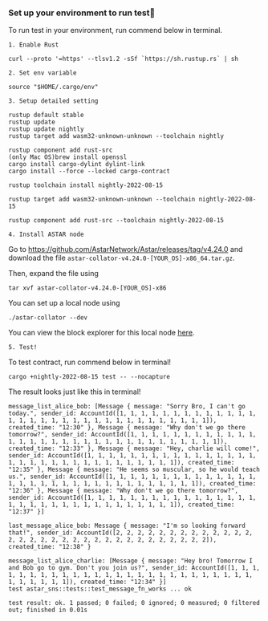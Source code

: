 ### Set up your environment to run test🧪

To run test in your environment, run commend below in terminal.

`1. Enable Rust`

```
curl --proto '=https' --tlsv1.2 -sSf `https://sh.rustup.rs` | sh
```

`2. Set env variable`

```
source "$HOME/.cargo/env"
```

`3. Setup detailed setting`

```
rustup default stable
rustup update
rustup update nightly
rustup target add wasm32-unknown-unknown --toolchain nightly

rustup component add rust-src
(only Mac OS)brew install openssl
cargo install cargo-dylint dylint-link
cargo install --force --locked cargo-contract

rustup toolchain install nightly-2022-08-15

rustup target add wasm32-unknown-unknown --toolchain nightly-2022-08-15

rustup component add rust-src --toolchain nightly-2022-08-15
```

`4. Install ASTAR node`

Go to https://github.com/AstarNetwork/Astar/releases/tag/v4.24.0 and download the file `astar-collator-v4.24.0-[YOUR_OS]-x86_64.tar.gz`.

Then, expand the file using

```
tar xvf astar-collator-v4.24.0-[YOUR_OS]-x86
```

You can set up a local node using

```
./astar-collator --dev
```

You can view the block explorer for this local node [here](https://polkadot.js.org/apps/?rpc=ws%3A%2F%2F127.0.0.1%3A9944#/explorer).

`5. Test!`

To test contract, run commend below in terminal!

```
cargo +nightly-2022-08-15 test -- --nocapture
```

The result looks just like this in terminal!

```
message_list_alice_bob: [Message { message: "Sorry Bro, I can't go today.", sender_id: AccountId([1, 1, 1, 1, 1, 1, 1, 1, 1, 1, 1, 1, 1, 1, 1, 1, 1, 1, 1, 1, 1, 1, 1, 1, 1, 1, 1, 1, 1, 1, 1, 1]), created_time: "12:30" }, Message { message: "Why don't we go there tomorrow?", sender_id: AccountId([1, 1, 1, 1, 1, 1, 1, 1, 1, 1, 1, 1, 1, 1, 1, 1, 1, 1, 1, 1, 1, 1, 1, 1, 1, 1, 1, 1, 1, 1, 1, 1]), created_time: "12:33" }, Message { message: "Hey, charlie will come!", sender_id: AccountId([1, 1, 1, 1, 1, 1, 1, 1, 1, 1, 1, 1, 1, 1, 1, 1, 1, 1, 1, 1, 1, 1, 1, 1, 1, 1, 1, 1, 1, 1, 1, 1]), created_time: "12:35" }, Message { message: "He seems so muscular, so he would teach us.", sender_id: AccountId([1, 1, 1, 1, 1, 1, 1, 1, 1, 1, 1, 1, 1, 1, 1, 1, 1, 1, 1, 1, 1, 1, 1, 1, 1, 1, 1, 1, 1, 1, 1, 1]), created_time: "12:36" }, Message { message: "Why don't we go there tomorrow?", sender_id: AccountId([1, 1, 1, 1, 1, 1, 1, 1, 1, 1, 1, 1, 1, 1, 1, 1, 1, 1, 1, 1, 1, 1, 1, 1, 1, 1, 1, 1, 1, 1, 1, 1]), created_time: "12:37" }]

last_message_alice_bob: Message { message: "I'm so looking forward that!", sender_id: AccountId([2, 2, 2, 2, 2, 2, 2, 2, 2, 2, 2, 2, 2, 2, 2, 2, 2, 2, 2, 2, 2, 2, 2, 2, 2, 2, 2, 2, 2, 2, 2, 2]), created_time: "12:38" }

message_list_alice_charlie: [Message { message: "Hey bro! Tomorrow I and Bob go to gym. Don't you join us?", sender_id: AccountId([1, 1, 1, 1, 1, 1, 1, 1, 1, 1, 1, 1, 1, 1, 1, 1, 1, 1, 1, 1, 1, 1, 1, 1, 1, 1, 1, 1, 1, 1, 1, 1]), created_time: "12:34" }]
test astar_sns::tests::test_message_fn_works ... ok

test result: ok. 1 passed; 0 failed; 0 ignored; 0 measured; 0 filtered out; finished in 0.01s
```
